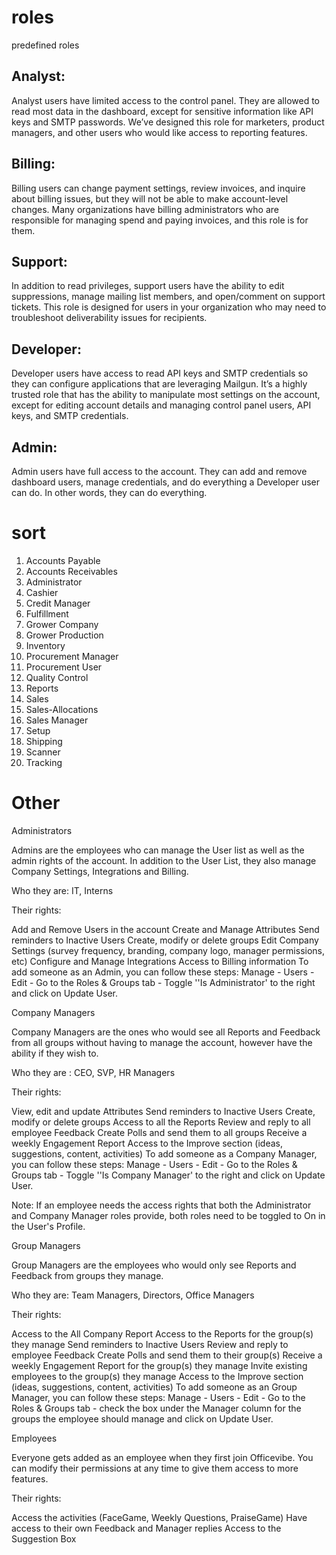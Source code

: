 # roles
predefined roles


## Analyst:

Analyst users have limited access to the control panel. They are allowed to read most data in the dashboard, except for sensitive information like API keys and SMTP passwords. We’ve designed this role for marketers, product managers, and other users who would like access to reporting features.

## Billing: 

Billing users can change payment settings, review invoices, and inquire about billing issues, but they will not be able to make account-level changes. Many organizations have billing administrators who are responsible for managing spend and paying invoices, and this role is for them.

## Support: 

In addition to read privileges, support users have the ability to edit suppressions, manage mailing list members, and open/comment on support tickets. This role is designed for users in your organization who may need to troubleshoot deliverability issues for recipients.

## Developer: 

Developer users have access to read API keys and SMTP credentials so they can configure applications that are leveraging Mailgun. It’s a highly trusted role that has the ability to manipulate most settings on the account, except for editing account details and managing control panel users, API keys, and SMTP credentials.

## Admin: 

Admin users have full access to the account. They can add and remove dashboard users, manage credentials, and do everything a Developer user can do. In other words, they can do everything.



# sort

 1) Accounts Payable
 2) Accounts Receivables
 3) Administrator
 4) Cashier
 5) Credit Manager
 6) Fulfillment
 7) Grower Company
 8) Grower Production
 9) Inventory
 10) Procurement Manager
 11) Procurement User
 12) Quality Control
 13) Reports
 14) Sales
 15) Sales-Allocations
 16) Sales Manager
 17) Setup
 18) Shipping
 19) Scanner
 20) Tracking



# Other

Administrators

Admins are the employees who can manage the User list as well as the admin rights of the account. In addition to the User List, they also manage Company Settings, Integrations and Billing.

Who they are: IT, Interns

Their rights:

Add and Remove Users in the account
Create and Manage Attributes
Send reminders to Inactive Users
Create, modify or delete groups
Edit Company Settings (survey frequency, branding, company logo, manager permissions, etc)
Configure and Manage Integrations
Access to Billing information
To add someone as an Admin, you can follow these steps: Manage - Users - Edit - Go to the Roles & Groups tab - Toggle ''Is Administrator' to the right and click on Update User.

Company Managers

Company Managers are the ones who would see all Reports and Feedback from all groups without having to manage the account, however have the ability if they wish to.

Who they are : CEO, SVP, HR Managers

Their rights: 

View, edit and update Attributes
Send reminders to Inactive Users
Create, modify or delete groups
Access to all the Reports
Review and reply to all employee Feedback
Create Polls and send them to all groups
Receive a weekly Engagement Report
Access to the Improve section (ideas, suggestions, content, activities)
To add someone as a Company Manager, you can follow these steps: Manage - Users - Edit - Go to the Roles & Groups tab - Toggle ''Is Company Manager' to the right and click on Update User.

Note: If an employee needs the access rights that both the Administrator and Company Manager roles provide, both roles need to be toggled to On in the User's Profile.

Group Managers

Group Managers are the employees who would only see Reports and Feedback from groups they manage.

Who they are: Team Managers, Directors, Office Managers

Their rights:

Access to the All Company Report
Access to the Reports for the group(s) they manage
Send reminders to Inactive Users 
Review and reply to employee Feedback
Create Polls and send them to their group(s)
Receive a weekly Engagement Report for the group(s) they manage
Invite existing employees to the group(s) they manage
Access to the Improve section (ideas, suggestions, content, activities)
To add someone as an Group Manager, you can follow these steps: Manage - Users - Edit - Go to the Roles & Groups tab - check the box under the Manager column for the groups the employee should manage and click on Update User.

Employees

Everyone gets added as an employee when they first join Officevibe. You can modify their permissions at any time to give them access to more features. 

Their rights:

Access the activities (FaceGame, Weekly Questions, PraiseGame)
Have access to their own Feedback and Manager replies
Access to the Suggestion Box
